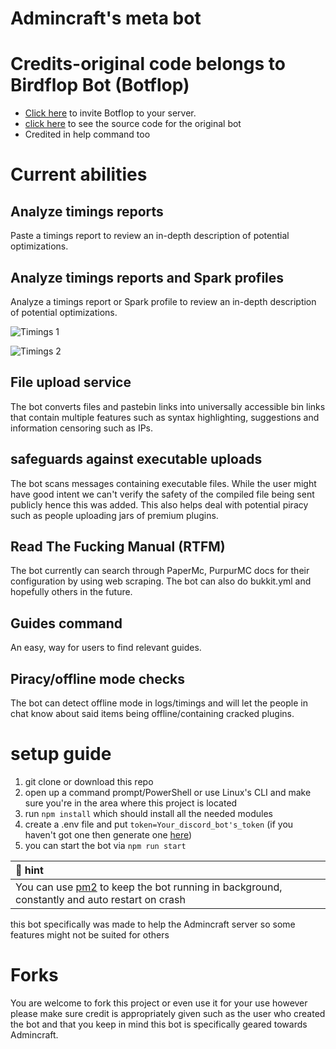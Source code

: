 # Admincraft's meta bot

# Credits-original code belongs to Birdflop Bot (Botflop)

- [Click here](https://discord.com/api/oauth2/authorize?client_id=787929894616825867&permissions=0&scope=bot) to invite Botflop to your server.
- [click here](https://github.com/Pemigrade/botflop) to see the source code for the original bot
- Credited in help command too

# Current abilities

## Analyze timings reports

Paste a timings report to review an in-depth description of potential optimizations.

## Analyze timings reports and Spark profiles

Analyze a timings report or Spark profile to review an in-depth description of potential optimizations.

![Timings 1](https://user-images.githubusercontent.com/43528123/118413487-33af2300-b665-11eb-8f11-eaa4ec5a2730.png)

![Timings 2](https://user-images.githubusercontent.com/43528123/118413524-66f1b200-b665-11eb-9dbe-9b6fcfc9fccf.png)

## File upload service

The bot converts files and pastebin links into universally accessible bin links that contain multiple features such as syntax highlighting, suggestions and information censoring such as IPs.

## safeguards against executable uploads

The bot scans messages containing executable files. While the user might have good intent we can't verify the safety of the compiled file being sent publicly hence this was added. This also helps deal with potential piracy such as people uploading jars of premium plugins.

## Read The Fucking Manual (RTFM)

The bot currently can search through PaperMc, PurpurMC docs for their configuration by using web scraping.
The bot can also do bukkit.yml and hopefully others in the future.

## Guides command

An easy, way for users to find relevant guides.

## Piracy/offline mode checks

The bot can detect offline mode in logs/timings and will let the people in chat know about said items being offline/containing cracked plugins.

# setup guide

1) git clone or download this repo
2) open up a command prompt/PowerShell or use Linux's CLI and make sure you're in the area where this project is located
3) run ``npm install`` which should install all the needed modules
4) create a .env file and put ``token=Your_discord_bot's_token`` (if you haven't got one then generate one [here](https://discord.com/developers))
5) you can start the bot via ``npm run start``

<div align="center">

| :memo: hint   |
|:---------------------------|
|  You can use [pm2](https://pm2.io) to keep the bot running in background, constantly and auto restart on crash |

</div>

this bot specifically was made to help the Admincraft server so some features might not be suited for others

# Forks

You are welcome to fork this project or even use it for your use however please make sure credit is appropriately given such as the user who created the bot and that you keep in mind this bot is specifically geared towards Admincraft.
